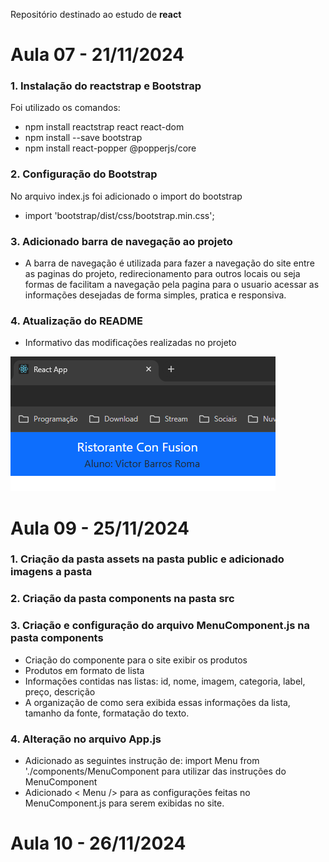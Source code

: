 Repositório destinado ao estudo de **react** 

# Aula 07 - 21/11/2024

### 1. Instalação do reactstrap e Bootstrap
Foi utilizado os comandos:
- npm install reactstrap react react-dom
- npm install --save bootstrap
- npm install react-popper @popperjs/core

### 2. Configuração do Bootstrap
No arquivo index.js foi adicionado o import do bootstrap
- import 'bootstrap/dist/css/bootstrap.min.css';


### 3. Adicionado barra de navegação ao projeto
- A barra de navegação é utilizada para fazer a navegação do site entre as paginas do projeto, redirecionamento para outros locais ou seja formas de facilitam a navegação pela pagina para o usuario acessar as informações desejadas de forma simples, pratica e responsiva.


### 4. Atualização do README
- Informativo das modificações realizadas no projeto

![Barra de navegação](chrome_B2BbaJGFoM.png)

# Aula 09 - 25/11/2024

### 1. Criação da pasta **assets** na pasta public e adicionado imagens a pasta

### 2. Criação da pasta **components** na pasta src 

### 3. Criação e configuração do arquivo MenuComponent.js na pasta components
- Criação do componente para o site exibir os produtos
- Produtos em formato de lista
- Informações contidas nas listas: id, nome, imagem, categoria, label, preço, descrição
- A organização de como sera exibida essas informações da lista, tamanho da fonte, formatação do texto.

### 4. Alteração no arquivo App.js
- Adicionado as seguintes instrução de: import Menu from './components/MenuComponent para utilizar das instruções do MenuComponent
- Adicionado < Menu /> para as configurações feitas no MenuComponent.js para serem exibidas no site.


# Aula 10 - 26/11/2024


